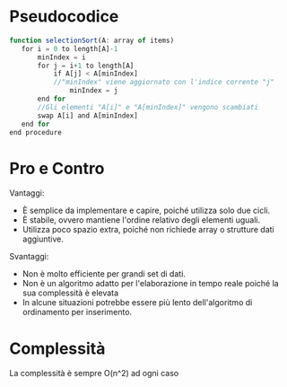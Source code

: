 # Pseudocodice

```js
function selectionSort(A: array of items)
   for i = 0 to length[A]-1
       minIndex = i 
       for j = i+1 to length[A] 
           if A[j] < A[minIndex] 
           //"minIndex" viene aggiornato con l'indice corrente "j"
               minIndex = j  
       end for
       //Gli elementi "A[i]" e "A[minIndex]" vengono scambiati 
       swap A[i] and A[minIndex] 
   end for
end procedure
```

# Pro e Contro

Vantaggi:

-   È semplice da implementare e capire, poiché utilizza solo due cicli.
-   È stabile, ovvero mantiene l'ordine relativo degli elementi uguali.
-   Utilizza poco spazio extra, poiché non richiede array o strutture dati aggiuntive.

Svantaggi:

-   Non è molto efficiente per grandi set di dati.
-   Non è un algoritmo adatto per l'elaborazione in tempo reale poiché la sua complessità è elevata
-   In alcune situazioni potrebbe essere più lento dell'algoritmo di ordinamento per inserimento.

# Complessità

La complessità è sempre O(n^2) ad ogni caso